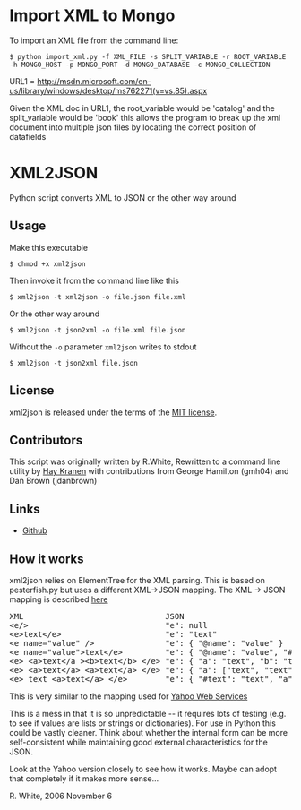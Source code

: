 Import XML to Mongo
===================

To import an XML file from the command line:

    $ python import_xml.py -f XML_FILE -s SPLIT_VARIABLE -r ROOT_VARIABLE -h MONGO_HOST -p MONGO_PORT -d MONGO_DATABASE -c MONGO_COLLECTION


URL1 = http://msdn.microsoft.com/en-us/library/windows/desktop/ms762271(v=vs.85).aspx

Given the XML doc in URL1, the root_variable would be 'catalog' and the split_variable would be 'book'
this allows the program to break up the xml document into multiple json files by locating the correct position of datafields


XML2JSON
========

Python script converts XML to JSON or the other way around

Usage
-----
Make this executable

    $ chmod +x xml2json

Then invoke it from the command line like this

    $ xml2json -t xml2json -o file.json file.xml

Or the other way around

    $ xml2json -t json2xml -o file.xml file.json

Without the `-o` parameter `xml2json` writes to stdout

    $ xml2json -t json2xml file.json

License
-------
xml2json is released under the terms of the [MIT license](http://opensource.org/licenses/MIT).

Contributors
------------
This script was originally written by R.White, Rewritten to a command line utility by [Hay Kranen](http://www.haykranen.nl) with contributions from George Hamilton (gmh04) and Dan Brown (jdanbrown)

Links
------
* [Github](http://github.com/hay/xml2json)

How it works
------------
xml2json relies on ElementTree for the XML parsing.  This is based on
pesterfish.py but uses a different XML->JSON mapping.
The XML -> JSON mapping is described [here](http://www.xml.com/pub/a/2006/05/31/converting-between-xml-and-json.html)

<pre>
XML                              JSON
&lt;e/&gt;                             "e": null
&lt;e&gt;text&lt;/e&gt;                      "e": "text"
&lt;e name="value" /&gt;               "e": { "@name": "value" }
&lt;e name="value"&gt;text&lt;/e&gt;         "e": { "@name": "value", "#text": "text" }
&lt;e&gt; &lt;a&gt;text&lt;/a &gt;&lt;b&gt;text&lt;/b&gt; &lt;/e&gt; "e": { "a": "text", "b": "text" }
&lt;e&gt; &lt;a&gt;text&lt;/a&gt; &lt;a&gt;text&lt;/a&gt; &lt;/e&gt; "e": { "a": ["text", "text"] }
&lt;e&gt; text &lt;a&gt;text&lt;/a&gt; &lt;/e&gt;        "e": { "#text": "text", "a": "text" }
</pre>

This is very similar to the mapping used for [Yahoo Web Services](http://developer.yahoo.com/common/json.html#xml)

This is a mess in that it is so unpredictable -- it requires lots of testing (e.g. to see if values are lists or strings or dictionaries).  For use in Python this could be vastly cleaner.  Think about whether the internal form can be more self-consistent while maintaining good external characteristics for the JSON.

Look at the Yahoo version closely to see how it works.  Maybe can adopt that completely if it makes more sense...

R. White, 2006 November 6
